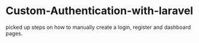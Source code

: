 # Custom-Authentication-with-laravel
picked up steps on how to manually create a login, register and dashboard pages.

